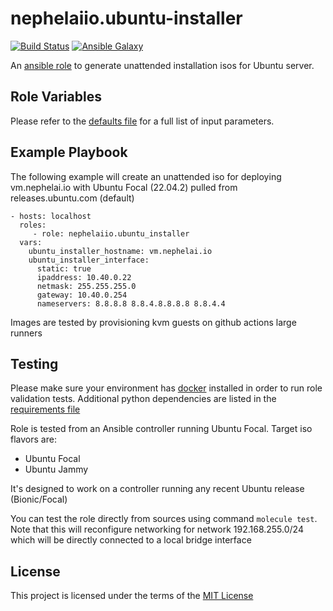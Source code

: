 # nephelaiio.ubuntu-installer

[![Build Status](https://github.com/nephelaiio/ansible-role-ubuntu-installer/workflows/CI/badge.svg)](https://github.com/nephelaiio/ansible-role-ubuntu-installer/actions)
[![Ansible Galaxy](http://img.shields.io/badge/ansible--galaxy-nephelaiio.ubuntu-installer-blue.svg)](https://galaxy.ansible.com/nephelaiio/ubuntu-installer/)

An [ansible role](https://galaxy.ansible.com/nephelaiio/ubuntu-installer) to generate unattended installation isos for Ubuntu server.

## Role Variables

Please refer to the [defaults file](/defaults/main.yml) for a full list of input parameters.

## Example Playbook

The following example will create an unattended iso for deploying vm.nephelai.io with Ubuntu Focal (22.04.2) pulled from releases.ubuntu.com (default)

```
- hosts: localhost
  roles:
     - role: nephelaiio.ubuntu_installer
  vars:
    ubuntu_installer_hostname: vm.nephelai.io
    ubuntu_installer_interface:
      static: true
      ipaddress: 10.40.0.22
      netmask: 255.255.255.0
      gateway: 10.40.0.254
      nameservers: 8.8.8.8 8.8.4.8.8.8.8 8.8.4.4
```

Images are tested by provisioning kvm guests on github actions large runners

## Testing

Please make sure your environment has [docker](https://www.docker.com) installed in order to run role validation tests. Additional python dependencies are listed in the [requirements file](/requirements.txt)

Role is tested from an Ansible controller running Ubuntu Focal. Target iso flavors are:
  * Ubuntu Focal
  * Ubuntu Jammy
  
It's designed to work on a controller running any recent Ubuntu release (Bionic/Focal)

You can test the role directly from sources using command ` molecule test `. Note that this will reconfigure networking for network 192.168.255.0/24 which will be directly connected to a local bridge interface

## License

This project is licensed under the terms of the [MIT License](/LICENSE)

